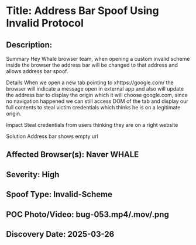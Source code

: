 # Title: Address Bar Spoof Using Invalid Protocol

## Description: 
Summary
Hey Whale browser team, when opening a custom invalid scheme inside the browser the address bar will be changed to that address and allows address bar spoof.

Details
When we open a new tab pointing to xhttps://google.com/ the browser will indicate a message open in external app and also will update the address bar to display the origin which it will choose google.com, since no navigation happened we can still access DOM of the tab and display our full contents to steal victim credentials which thinks he is on a legitimate origin.

Impact
Steal credentials from users thinking they are on a right website

Solution
Address bar shows empty url

## Affected Browser(s): Naver WHALE

## Severity: High

## Spoof Type: Invalid-Scheme

## POC Photo/Video: bug-053.mp4/.mov/.png

## Discovery Date: 2025-03-26

